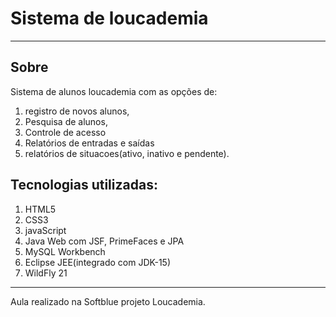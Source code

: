# Sistema de loucademia
___
## Sobre
   Sistema de alunos loucademia com as opções de:
  1) registro de novos alunos, 
  2) Pesquisa de alunos,
  3) Controle de acesso
  4) Relatórios de entradas e saídas 
  5) relatórios de situacoes(ativo, inativo e pendente).
 
## Tecnologias utilizadas:
   1. HTML5
   2. CSS3
   3. javaScript
   4. Java Web com JSF, PrimeFaces e JPA
   5. MySQL Workbench
   6. Eclipse JEE(integrado com JDK-15)
   7. WildFly 21

___

  Aula realizado na Softblue projeto Loucademia.
   
